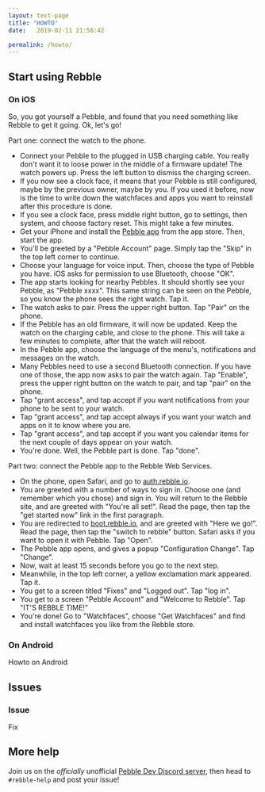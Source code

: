 ```yaml
---
layout: text-page
title: "HOWTO"
date:   2019-02-11 21:56:42

permalink: /howto/
---
```


## Start using Rebble

### On iOS

So, you got yourself a Pebble, and found that you need something like Rebble to get it going. Ok, let's go!

Part one: connect the watch to the phone.

* Connect your Pebble to the plugged in USB charging cable. You really don't want it to loose power in the middle of a firmware update! The watch powers up. Press the left button to dismiss the charging screen.
* If you now see a clock face, it means that your Pebble is still configured, maybe by the previous owner, maybe by you. If you used it before, now is the time to write down the watchfaces and apps you want to reinstall after this procedure is done.
* If you see a clock face, press middle right button, go to settings, then system, and choose factory reset. This might take a few minutes.
* Get your iPhone and install the [Pebble app](https://itunes.apple.com/en/app/pebble/id957997620?mt=8) from the app store. Then, start the app.
* You'll be greeted by a "Pebble Account" page. Simply tap the "Skip" in the top left corner to continue.
* Choose your language for voice input. Then, choose the type of Pebble you have. iOS asks for permission to use Bluetooth, choose "OK".
* The app starts looking for nearby Pebbles. It should shortly see your Pebble, as "Pebble xxxx". This same string can be seen on the Pebble, so you know the phone sees the right watch. Tap it.
* The watch asks to pair. Press the upper right button. Tap "Pair" on the phone.
* If the Pebble has an old firmware, it will now be updated. Keep the watch on the charging cable, and close to the phone. This will take a few minutes to complete, after that the watch will reboot.
* In the Pebble app, choose the language of the menu's, notifications and messages on the watch.
* Many Pebbles need to use a second Bluetooth connection. If you have one of those, the app now asks to pair the watch again. Tap "Enable", press the upper right button on the watch to pair, and tap "pair" on the phone.
* Tap "grant access", and tap accept if you want notifications from your phone to be sent to your watch.
* Tap "grant access", and tap accept always if you want your watch and apps on it to know where you are.
* Tap "grant access", and tap accept if you want you calendar items for the next couple of days appear on your watch.
* You're done. Well, the Pebble part is done. Tap "done".

Part two: connect the Pebble app to the Rebble Web Services.

* On the phone, open Safari, and go to [auth.rebble.io](https://auth.rebble.io/).
* You are greeted with a number of ways to sign in. Choose one (and remember which you chose) and sign in. You will return to the Rebble site, and are greeted with "You're all set!". Read the page, then tap the "get started now" link in the first paragraph.
* You are redirected to [boot.rebble.io](https://boot.rebble.io/), and are greeted with "Here we go!". Read the page, then tap the "switch to rebble" button. Safari asks if you want to open it with Pebble. Tap "Open".
* The Pebble app opens, and gives a popup "Configuration Change". Tap "Change".
* Now, wait at least 15 seconds before you go to the next step.
* Meanwhile, in the top left corner, a yellow exclamation mark appeared. Tap it.
* You get to a screen titled "Fixes" and "Logged out". Tap "log in".
* You get to a screen "Pebble Account" and "Welcome to Rebble". Tap "IT'S REBBLE TIME!"
* You're done! Go to "Watchfaces", choose "Get Watchfaces" and find and install watchfaces you like from the Rebble store.

### On Android

Howto on Android

## Issues

### Issue

Fix

## More help

Join us on the *officially* unofficial [Pebble Dev Discord server](http://discord.gg/aRUAYFN), then head to `#rebble-help` and post your issue!
